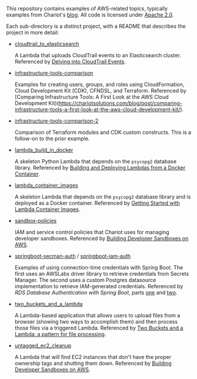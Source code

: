 This repository contains examples of AWS-related topics, typically examples from
Chariot's [blog](https://chariotsolutions.com/blog/).  All code is licensed under
[Apache 2.0](https://www.apache.org/licenses/LICENSE-2.0).

Each sub-directory is a distinct project, with a README that describes the project
in more detail:

* [cloudtrail_to_elasticsearch](cloudtrail_to_elasticsearch)

  A Lambda that uploads CloudTrail events to an Elasticsearch cluster. Referenced by
  [Delving into CloudTrail Events](https://chariotsolutions.com/blog/post/delving-into-cloudtrail-events/).

* [infrastructure-tools-comparison](infrastructure-tools-comparison)

  Examples for creating users, groups, and roles using CloudFormation, Cloud Development
  Kit (CDK), CFNDSL, and Terraform. Referenced by
  [Comparing Infrastructure Tools: A First Look at the AWS Cloud Development Kit)(https://chariotsolutions.com/blog/post/comparing-infrastructure-tools-a-first-look-at-the-aws-cloud-development-kit/).

* [infrastructure-tools-comparison-2](infrastructure-tools-comparison-2)

  Comparison of Terraform modules and CDK custom constructs. This is a follow-on to
  the prior example.

* [lambda_build_in_docker](lambda_build_in_docker)

  A skeleton Python Lambda that depends on the `psycopg2` database library. Referenced by
  [Building and Deploying Lambdas from a Docker Container](https://chariotsolutions.com/blog/post/building-and-deploying-lambdas-from-a-docker-container/).

* [lambda_container_images](lambda_container_images)

  A skeleton Lambda that depends on the `psycopg2` database library and is deployed as a
  Docker container. Referenced by [Getting Started with Lambda Container Images](https://chariotsolutions.com/blog/post/getting-started-with-lambda-container-images/).

* [sandbox-policies](sandbox-policies)

  IAM and service control policies that Chariot uses for managing developer sandboxes. Referenced by
  [Building Developer Sandboxes on AWS](https://chariotsolutions.com/blog/post/building-developer-sandboxes-on-aws/).

* [springboot-secman-auth](springboot-secman-auth) / [springboot-iam-auth](springboot-iam-auth)

  Examples of using connection-time credentials with Spring Boot. The first uses an AWSLabs 
  driver library to retrieve credentials from Secrets Manager. The second uses a custom
  Postgres datasource implementation to retrieve IAM-generated credentials. Referenced by
  _RDS Database Authentication with Spring Boot_, parts 
  [one](https://chariotsolutions.com/blog/post/rds-database-authentication-with-spring-boot-part-1-secrets-manager/)
  and [two](https://chariotsolutions.com/blog/post/rds-database-authentication-with-spring-boot-part-2-iam-authentication/).

* [two_buckets_and_a_lambda](two_buckets_and_a_lambda)

  A Lambda-based application that allows users to upload files from a browser (showing two ways
  to accomplish them) and then process those files via a triggered Lambda. Referenced by
  [Two Buckets and a Lambda: a pattern for file processing](https://chariotsolutions.com/blog/post/two-buckets-and-a-lambda-a-pattern-for-file-processing/).

* [untagged_ec2_cleanup](untagged_ec2_cleanup)

  A Lambda that will find EC2 instances that don't have the proper ownership tags and shutting
  them down. Referenced by
  [Building Developer Sandboxes on AWS](https://chariotsolutions.com/blog/post/building-developer-sandboxes-on-aws/).
